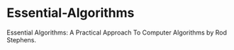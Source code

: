 # Essential-Algorithms
Essential Algorithms: A Practical Approach To Computer Algorithms by Rod Stephens. 
